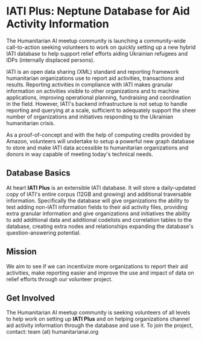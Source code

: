 # IATI Plus: Neptune Database for Aid Activity Information

The Humanitarian AI meetup community is launching a community-wide call-to-action seeking volunteers to work on quickly setting up a new hybrid IATI database to help support relief efforts aiding Ukrainian refugees and IDPs (internally displaced persons).

IATI is an open data sharing (XML) standard and reporting framework humanitarian organizations use to report aid activities, transactions and results. Reporting activities in compliance with IATI makes granular information on activities visible to other organizations and to machine applications, improving operational planning, fundraising and coordination in the field. However, IATI's backend infrastructure is not setup to handle reporting and querying at a scale, sufficient to adequately support the sheer number of organizations and initiatives responding to the Ukrainian humanitarian crisis.

As a proof-of-concept and with the help of computing credits provided by Amazon, volunteers will undertake to setup a powerful new graph database to store and make IATI data accessible to humanitarian organizations and donors in way capable of meeting today's technical needs.

## Database Basics

At heart **IATI Plus** is an extensible IATI database. It will store a daily-updated copy of IATI's entire corpus (12GB and growing) and additional traversable  information. Specifically the database will give organizations the ability to test adding non-IATI information fields to their aid activity files, providing extra granular information and give organizations and initiatives the ability to add additional data and additional codelists and correlation tables to the database, creating extra nodes and relationships expanding the database's question-answering potential.

## Mission

We aim to see if we can incentivize more organizations to report their aid activities, make reporting easier and improve the use and impact of data on relief efforts through our volunteer project.

## Get Involved

The Humanitarian AI meetup community is seeking volunteers of all levels to help work on setting up **IATI Plus** and on helping organizations channel aid activity information through the database and use it. To join the project, contact: team (at) humanitarianai.org
